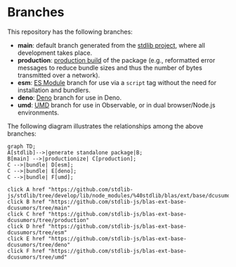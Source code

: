 <!--

@license Apache-2.0

Copyright (c) 2022 The Stdlib Authors.

Licensed under the Apache License, Version 2.0 (the "License");
you may not use this file except in compliance with the License.
You may obtain a copy of the License at

    http://www.apache.org/licenses/LICENSE-2.0

Unless required by applicable law or agreed to in writing, software
distributed under the License is distributed on an "AS IS" BASIS,
WITHOUT WARRANTIES OR CONDITIONS OF ANY KIND, either express or implied.
See the License for the specific language governing permissions and
limitations under the License.

-->

# Branches

This repository has the following branches:

-   **main**: default branch generated from the [stdlib project][stdlib-url], where all development takes place.
-   **production**: [production build][production-url] of the package (e.g., reformatted error messages to reduce bundle sizes and thus the number of bytes transmitted over a network).
-   **esm**: [ES Module][esm-url] branch for use via a `script` tag without the need for installation and bundlers.
-   **deno**: [Deno][deno-url] branch for use in Deno.
-   **umd**: [UMD][umd-url] branch for use in Observable, or in dual browser/Node.js environments.

The following diagram illustrates the relationships among the above branches:

```mermaid
graph TD;
A[stdlib]-->|generate standalone package|B;
B[main] -->|productionize| C[production];
C -->|bundle| D[esm];
C -->|bundle| E[deno];
C -->|bundle| F[umd];

click A href "https://github.com/stdlib-js/stdlib/tree/develop/lib/node_modules/%40stdlib/blas/ext/base/dcusumors"
click B href "https://github.com/stdlib-js/blas-ext-base-dcusumors/tree/main"
click C href "https://github.com/stdlib-js/blas-ext-base-dcusumors/tree/production"
click D href "https://github.com/stdlib-js/blas-ext-base-dcusumors/tree/esm"
click E href "https://github.com/stdlib-js/blas-ext-base-dcusumors/tree/deno"
click F href "https://github.com/stdlib-js/blas-ext-base-dcusumors/tree/umd"
```

[stdlib-url]: https://github.com/stdlib-js/stdlib/tree/develop/lib/node_modules/%40stdlib/blas/ext/base/dcusumors
[production-url]: https://github.com/stdlib-js/blas-ext-base-dcusumors/tree/production
[deno-url]: https://github.com/stdlib-js/blas-ext-base-dcusumors/tree/deno
[umd-url]: https://github.com/stdlib-js/blas-ext-base-dcusumors/tree/umd
[esm-url]: https://github.com/stdlib-js/blas-ext-base-dcusumors/tree/esm